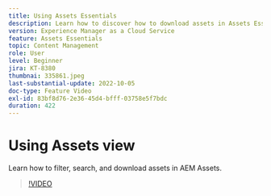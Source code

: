 ```yaml
---
title: Using Assets Essentials
description: Learn how to discover how to download assets in Assets Essentials.
version: Experience Manager as a Cloud Service
feature: Assets Essentials
topic: Content Management
role: User
level: Beginner
jira: KT-8380
thumbnai: 335861.jpeg
last-substantial-update: 2022-10-05
doc-type: Feature Video
exl-id: 83bf8d76-2e36-45d4-bfff-03758e5f7bdc
duration: 422
---
```

# Using Assets view

Learn how to filter, search, and download assets in AEM Assets.

>[!VIDEO](https://video.tv.adobe.com/v/335861?quality=12&learn=on)
